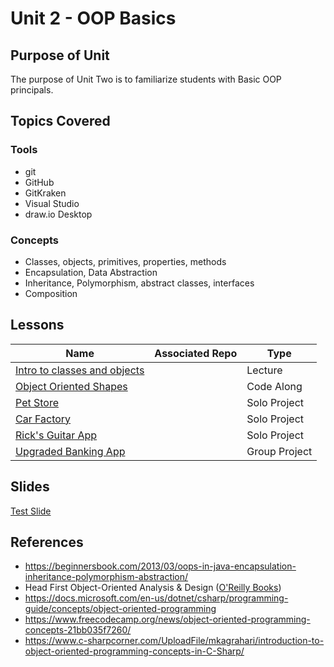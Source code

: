 # Unit 2 - OOP Basics

## Purpose of Unit

The purpose of Unit Two is to familiarize students with Basic OOP principals.

## Topics Covered

### Tools

- git
- GitHub
- GitKraken
- Visual Studio
- draw.io Desktop

### Concepts

- Classes, objects, primitives, properties, methods
- Encapsulation, Data Abstraction
- Inheritance, Polymorphism, abstract classes, interfaces
- Composition

## Lessons

| Name                                                              | Associated Repo | Type          |
|-------------------------------------------------------------------|-----------------|---------------|
| [Intro to classes and objects](./intro_to_classes_and_objects.md) |                 | Lecture       |
| [Object Oriented Shapes](./object_oriented_shapes.md)             |                 | Code Along    |
| [Pet Store](<!-- TODO -->)                                        |                 | Solo Project  |
| [Car Factory](<!-- TODO -->)                                      |                 | Solo Project  |
| [Rick's Guitar App](<!-- TODO -->)                                |                 | Solo Project  |
| [Upgraded Banking App](<!-- TODO -->)                             |                 | Group Project |

## Slides

[Test Slide](./testslide.revealmd)

## References

- <https://beginnersbook.com/2013/03/oops-in-java-encapsulation-inheritance-polymorphism-abstraction/>
- Head First Object-Oriented Analysis & Design ([O'Reilly Books](https://www.oreilly.com/library/view/head-first-object-oriented/0596008678/))
- <https://docs.microsoft.com/en-us/dotnet/csharp/programming-guide/concepts/object-oriented-programming>
- <https://www.freecodecamp.org/news/object-oriented-programming-concepts-21bb035f7260/>
- <https://www.c-sharpcorner.com/UploadFile/mkagrahari/introduction-to-object-oriented-programming-concepts-in-C-Sharp/>
